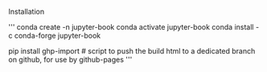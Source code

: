 Installation

'''
conda create -n jupyter-book
conda activate jupyter-book
conda install -c conda-forge jupyter-book

pip install ghp-import # script to push the build html to a dedicated branch on github, for use by github-pages
'''

